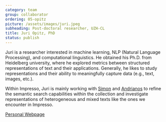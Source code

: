 ```yaml
---
category: team
group: collaborator
ordering: 05-opitz
picture: /assets/images/juri.jpeg
subheading: Post-doctoral researcher, UZH-CL
title: Juri Opitz, PhD
status: publish
---
```


Juri is a researcher interested in machine learning, NLP (Natural Language Processing), and computational linguistics. He obtained his Ph.D. from Heidelberg university, where he explored metrics between structured representations of text and their applications. Generally, he likes to study representations and their ability to meaningfully capture data (e.g., text, images, etc.).

Within Impresso, Juri is mainly working with [Simon](/people/simon-clematide/) and [Andrianos](/people/andrianos-michail/) to refine the semantic search capabilities within the collection and investigate representations of heterogeneous and mixed texts like the ones we encounter in Impresso.

[Personal Webpage](https://www.juriopitz.com/)
